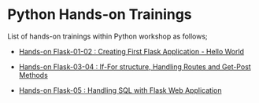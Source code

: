 # Python Hands-on Trainings

List of hands-on trainings within Python workshop as follows;

- [Hands-on Flask-01-02 : Creating First Flask Application - Hello World](./flask-01-02-hello-world-app-Jinja-Template/README.md)

- [Hands-on Flask-03-04 : If-For structure, Handling Routes and Get-Post Methods](./flask-03-04-If-Handling-Routes-and-Get-Post-Methods/README.md)

- [Hands-on Flask-05    : Handling SQL with Flask Web Application](./flask-05-Handling-SQL-with-Flask-Web-Application/README.md)




